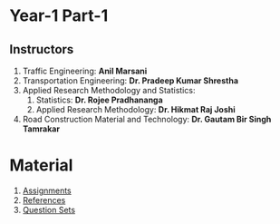 # Year-1 Part-1

## Instructors
1. Traffic Engineering: **Anil Marsani**
2. Transportation Engineering: **Dr. Pradeep Kumar Shrestha**
3. Applied Research Methodology and Statistics:
   1. Statistics: **Dr. Rojee Pradhananga**
   2. Applied Research Methodology: **Dr. Hikmat Raj Joshi**
5. Road Construction Material and Technology: **Dr. Gautam Bir Singh Tamrakar**

# Material
1. [Assignments]([https://bit.ly/pragyanone-MSTrE2079-1-Assignments](https://drive.google.com/drive/folders/1STdMWOS62BKT1naUXBIk1KfkC5xm4g6v?usp=sharing))
2. [References]([https://bit.ly/pragyanone-MSTrE2079-1-References](https://drive.google.com/drive/folders/1VMSlpMmKj9ypfERMeXstWgy3Pgj1zLJ9?usp=sharing))
3. [Question Sets](https://github.com/pragyanone/MSTrE2079/tree/main/Year-1%20Part-1/Question%20Sets)
